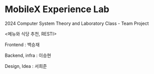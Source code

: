 # MobileX Experience Lab

2024 Computer System Theory and Laboratory Class - Team Project

<메뉴와 식당 추천, RESTI>

Frontend : 백승재

Backend, infra : 이승현

Design, Idea : 서희준
